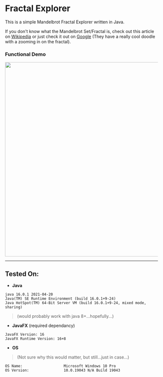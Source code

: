 # Fractal Explorer
This is a simple Mandelbrot Fractal Explorer written in Java.

If you don't know what the Mandelbrot Set/Fractal is, check out this article on [Wikipedia](https://en.wikipedia.org/wiki/Mandelbrot_set) or just check it out on [Google](https://www.google.com/search?q=mandelbrot+fractals) (They have a really cool doodle with a zooming in on the fractal).

### Functional Demo
<img src="https://github.com/mdmubin/fractal-explorer/blob/master/Demo/explorer-demo.gif" width="920" height="640"/>


---

## Tested On:
* **Java**
```
java 16.0.1 2021-04-20
Java(TM) SE Runtime Environment (build 16.0.1+9-24)
Java HotSpot(TM) 64-Bit Server VM (build 16.0.1+9-24, mixed mode, sharing)
```
> (would probably work with java 8+...hopefully...)

* **JavaFX** (required dependancy)
```
JavaFX Version: 16
JavaFX Runtime Version: 16+8
```
* **OS** 
> (Not sure why this would matter, but still...just in case...)
```
OS Name:                   Microsoft Windows 10 Pro
OS Version:                10.0.19043 N/A Build 19043
```
